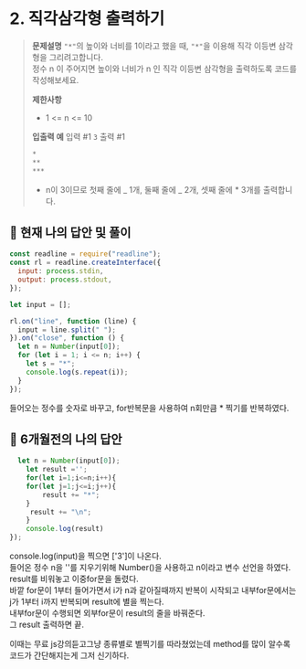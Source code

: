 # 2. 직각삼각형 출력하기

> **문제설명**
> `"*"`의 높이와 너비를 1이라고 했을 때, `"*"`을 이용해 직각 이등변 삼각형을 그리려고합니다.  
> 정수 n 이 주어지면 높이와 너비가 n 인 직각 이등변 삼각형을 출력하도록 코드를 작성해보세요.
>
> **제한사항**
>
> - 1 <= n <= 10
>
> **입출력 예**
> 입력 #1
> `3`
> 출력 #1
>
> ```js
> *
> **
> ***
> ```
>
> - n이 3이므로 첫째 줄에 _ 1개, 둘째 줄에 _ 2개, 셋째 줄에 \* 3개를 출력합니다.

## 💭 현재 나의 답안 및 풀이

```js
const readline = require("readline");
const rl = readline.createInterface({
  input: process.stdin,
  output: process.stdout,
});

let input = [];

rl.on("line", function (line) {
  input = line.split(" ");
}).on("close", function () {
  let n = Number(input[0]);
  for (let i = 1; i <= n; i++) {
    let s = "*";
    console.log(s.repeat(i));
  }
});
```

들어오는 정수를 숫자로 바꾸고, for반복문을 사용하여 n회만큼 \* 찍기를 반복하였다.

## 💭 6개월전의 나의 답안

```js
  let n = Number(input[0]);
    let result ='';
    for(let i=1;i<=n;i++){
    for(let j=1;j<=i;j++){
        result += "*";
    }
     result += "\n";
    }
    console.log(result)
});

```

console.log(input)을 찍으면 ['3']이 나온다.  
들어온 정수 n을 ''를 지우기위해 Number()을 사용하고 n이라고 변수 선언을 하였다.  
result를 비워놓고 이중for문을 돌렸다.  
바깥 for문이 1부터 들어가면서 i가 n과 같아질때까지 반복이 시작되고 내부for문에서는 j가 1부터 i까지 반복되며 result에 별을 찍는다.  
내부for문이 수행되면 외부for문이 result의 줄을 바꿔준다.  
그 result 출력하면 끝.

이때는 무료 js강의듣고그냥 종류별로 별찍기를 따라쳤었는데 method를 많이 알수록 코드가 간단해지는게 그저 신기하다.

